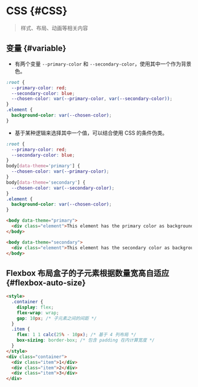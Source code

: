 # CSS {#CSS}

> 样式、布局、动画等相关内容

## 变量 {#variable}

- 有两个变量 `--primary-color` 和 `--secondary-color`，使用其中一个作为背景色。

```css
:root {
  --primary-color: red;
  --secondary-color: blue;
  --chosen-color: var(--primary-color, var(--secondary-color));
}
.element {
  background-color: var(--chosen-color);
}
```

- 基于某种逻辑来选择其中一个值，可以结合使用 CSS 的条件伪类。

```css
:root {
  --primary-color: red;
  --secondary-color: blue;
}
body[data-theme='primary'] {
  --chosen-color: var(--primary-color);
}
body[data-theme='secondary'] {
  --chosen-color: var(--secondary-color);
}
.element {
  background-color: var(--chosen-color);
}
```

```html
<body data-theme="primary">
  <div class="element">This element has the primary color as background.</div>
</body>

<body data-theme="secondary">
  <div class="element">This element has the secondary color as background.</div>
</body>
```

## Flexbox 布局盒子的子元素根据数量宽高自适应 {#flexbox-auto-size}

```html
<style>
  .container {
    display: flex;
    flex-wrap: wrap;
    gap: 10px; /* 子元素之间的间距 */
  }
  .item {
    flex: 1 1 calc(25% - 10px); /* 基于 4 列布局 */
    box-sizing: border-box; /* 包含 padding 在内计算宽度 */
  }
</style>
<div class="container">
  <div class="item">1</div>
  <div class="item">2</div>
  <div class="item">3</div>
</div>
```
